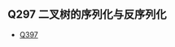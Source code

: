## Q297 二叉树的序列化与反序列化
* [Q397](https://leetcode-cn.com/problems/serialize-and-deserialize-binary-tree/)
